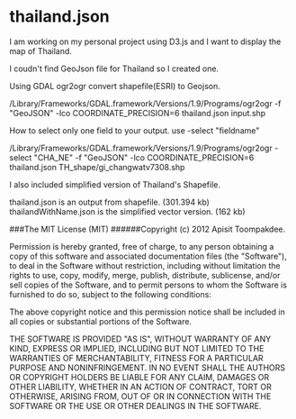 thailand.json
=============
I am working on my personal project using D3.js and I want to display the map of Thailand.

I coudn't find GeoJson file for Thailand so I created one.

Using GDAL ogr2ogr convert shapefile(ESRI) to Geojson.

/Library/Frameworks/GDAL.framework/Versions/1.9/Programs/ogr2ogr -f "GeoJSON" -lco COORDINATE_PRECISION=6 thailand.json input.shp



How to select only one field to your output.
use -select "fieldname"

/Library/Frameworks/GDAL.framework/Versions/1.9/Programs/ogr2ogr -select "CHA_NE" -f "GeoJSON" -lco COORDINATE_PRECISION=6 thailand.json TH_shape/gi_changwatv7308.shp 


I also included simplified version of Thailand's Shapefile.

thailand.json is an output from shapefile. (301.394 kb)
thailandWithName.json is the simplified vector version. (162 kb)


###The MIT License (MIT)
######Copyright (c) 2012 Apisit Toompakdee.

Permission is hereby granted, free of charge, to any person obtaining a copy of this software and associated documentation files (the "Software"), to deal in the Software without restriction, including without limitation the rights to use, copy, modify, merge, publish, distribute, sublicense, and/or sell copies of the Software, and to permit persons to whom the Software is furnished to do so, subject to the following conditions:

The above copyright notice and this permission notice shall be included in all copies or substantial portions of the Software.

THE SOFTWARE IS PROVIDED "AS IS", WITHOUT WARRANTY OF ANY KIND, EXPRESS OR IMPLIED, INCLUDING BUT NOT LIMITED TO THE WARRANTIES OF MERCHANTABILITY, FITNESS FOR A PARTICULAR PURPOSE AND NONINFRINGEMENT. IN NO EVENT SHALL THE AUTHORS OR COPYRIGHT HOLDERS BE LIABLE FOR ANY CLAIM, DAMAGES OR OTHER LIABILITY, WHETHER IN AN ACTION OF CONTRACT, TORT OR OTHERWISE, ARISING FROM, OUT OF OR IN CONNECTION WITH THE SOFTWARE OR THE USE OR OTHER DEALINGS IN THE SOFTWARE.
